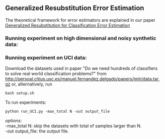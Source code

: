 ## Generalized Resubstitution Error Estimation
The theoretical framework for error estimators are explained in our paper [Generalized Resubstitution for Classification Error Estimation](https://arxiv.org/pdf/2110.12285.pdf) 
### Running experiment on high dimensional and noisy synthetic data:

### Running experiment on UCI data:
Download the datasets used in paper "Do we need hundreds of classifiers to solve real world classification problems?" from http://persoal.citius.usc.es/manuel.fernandez.delgado/papers/jmlr/data.tar.gz or, alternatively, run 
```
bash setup.sh
```
To run experiments:
```
python run_UCI.py -max_total N -out output_file
```
*options:* <br>
-max_total N: skip the datasets with total of samples larger than N. <br>
-out output_file: the output file.

